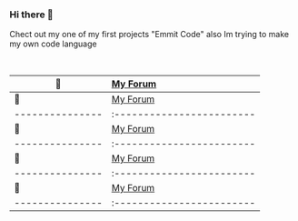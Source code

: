 ### Hi there 👋

Chect out my one of my first projects "Emmit Code"
also Im trying to make my own code language

 </br>

| 🔗 | [My Forum](PlaceHolder)  |
|---------------|:------------------------|
| 🔗 | [My Forum](PlaceHolder)  |
|---------------|:------------------------|
| 🔗 | [My Forum](PlaceHolder)  |
|---------------|:------------------------|
| 🔗 | [My Forum](PlaceHolder)  |
|---------------|:------------------------|
| 🔗 | [My Forum](PlaceHolder)  |
|---------------|:------------------------|

</br>
